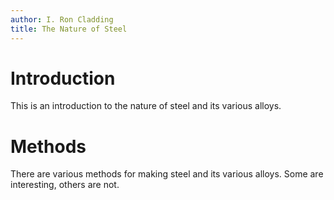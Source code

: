 ```yaml
---
author: I. Ron Cladding
title: The Nature of Steel
---
```


# Introduction

This is an introduction to the nature of steel and its various alloys.

# Methods

There are various methods for making steel and its various alloys. Some are interesting, others are not.




